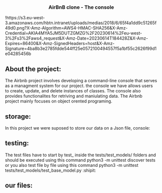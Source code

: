 <h3> <p align="center">
AirBnB clone - The console
</p></h3>
!https://s3.eu-west-3.amazonaws.com/hbtn.intranet/uploads/medias/2018/6/65f4a1dd9c51265f49d0.png?X-Amz-Algorithm=AWS4-HMAC-SHA256&X-Amz-Credential=AKIA4MYA5JM5DUTZGMZG%2F20230614%2Feu-west-3%2Fs3%2Faws4_request&X-Amz-Date=20230614T184428Z&X-Amz-Expires=86400&X-Amz-SignedHeaders=host&X-Amz-Signature=4ba8b3e2785fdde544ff25e0572100494557f5a1bf55c2626f99d1e04285456b

## About the project:
The Airbnb project involves developing a command-line console that serves as a managment system for our project.
the console we have allows users to create, update, and delete instances of classes. The console also provides functionalites for retriving and maniulating data. The Airbnb project mainly focuses on object orented programing.

## storage: 
In this project we were suposed to store 
our data on a Json file, 
console:

## testing:
The test files have to start by test_ inside the tests/test_models/ folders
  and should be executed using this command python3 -m unittest discover tests or you also test file by file using this command python3 -m unittest tests/test_models/test_base_model.py :shipit:

## our files:
